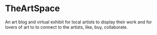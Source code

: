 # TheArtSpace
An art blog and virtual exhibit for local artists to display their work and for lovers of art to to connect to the artists, like, buy, collaborate.
